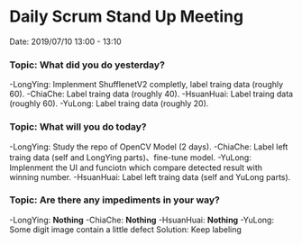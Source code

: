 # Daily Scrum Stand Up Meeting

Date: 2019/07/10 13:00 - 13:10

### Topic: What did you do yesterday?
-LongYing: Implenment ShufflenetV2 completly, label traing data (roughly 60).
-ChiaChe: Label traing data (roughly 40).
-HsuanHuai: Label traing data (roughly 60).
-YuLong: Label traing data (roughly 20).

### Topic: What will you do today?

-LongYing: Study the repo of OpenCV Model (2 days).
-ChiaChe: Label left traing data (self and  LongYing parts)、fine-tune model.
-YuLong: Implenment the UI and funciotn which compare detected result with winning number.
-HsuanHuai: Label left traing data (self and  YuLong parts).

### Topic: Are there any impediments in your way?

-LongYing: **Nothing**
-ChiaChe: **Nothing**
-HsuanHuai: **Nothing**
-YuLong: Some digit image contain a little defect
	Solution: Keep labeling